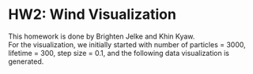 # HW2: Wind Visualization


This homework is done by Brighten Jelke and Khin Kyaw.<br />
For the visualization, we initially  started with number of particles = 3000, lifetime = 300, step size = 0.1, and the following data visualization is generated. 
